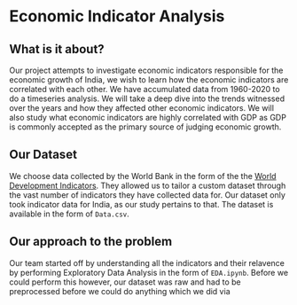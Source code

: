 # Economic Indicator Analysis

## What is it about?

Our project attempts to investigate economic indicators responsible for the economic growth of India, we wish
to learn how the economic indicators are correlated with each
other. We have accumulated data from 1960-2020 to do a timeseries analysis. We will take a deep dive into the trends witnessed
over the years and how they affected other economic indicators.
We will also study what economic indicators are highly correlated
with GDP as GDP is commonly accepted as the primary source
of judging economic growth.

## Our Dataset

We choose data collected by the World Bank in the form of the the [World Development Indicators](https://databank.worldbank.org/source/world-development-indicators).
They allowed us to tailor a custom dataset through the vast number of indicators they have collected data for. Our dataset only took indicator data for India, as our study pertains to that. The dataset is available in the form of `Data.csv`.

## Our approach to the problem

Our team started off by understanding all the indicators and their relavence by performing Exploratory Data Analysis in the form of `EDA.ipynb`. Before we could perform this however, our dataset was raw and had to be preprocessed before we could do anything which we did via 


